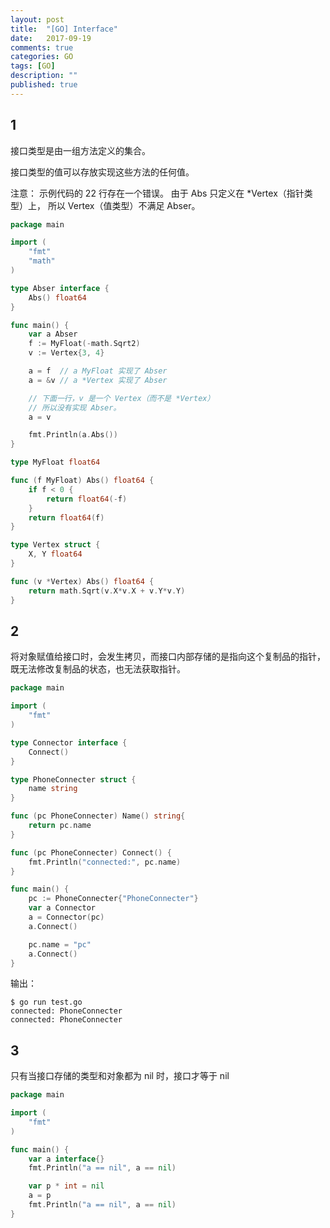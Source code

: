 ```yaml
---
layout: post
title:  "[GO] Interface"
date:   2017-09-19
comments: true
categories: GO
tags: [GO]
description: ""
published: true
---
```


## 1

接口类型是由一组方法定义的集合。

接口类型的值可以存放实现这些方法的任何值。

注意： 示例代码的 22 行存在一个错误。 由于 Abs 只定义在 *Vertex（指针类型）上， 所以 Vertex（值类型）不满足 Abser。

```go
package main

import (
    "fmt"
    "math"
)

type Abser interface {
    Abs() float64
}

func main() {
    var a Abser
    f := MyFloat(-math.Sqrt2)
    v := Vertex{3, 4}

    a = f  // a MyFloat 实现了 Abser
    a = &v // a *Vertex 实现了 Abser

    // 下面一行，v 是一个 Vertex（而不是 *Vertex）
    // 所以没有实现 Abser。
    a = v

    fmt.Println(a.Abs())
}

type MyFloat float64

func (f MyFloat) Abs() float64 {
    if f < 0 {
        return float64(-f)
    }
    return float64(f)
}

type Vertex struct {
    X, Y float64
}

func (v *Vertex) Abs() float64 {
    return math.Sqrt(v.X*v.X + v.Y*v.Y)
}
```

## 2

将对象赋值给接口时，会发生拷贝，而接口内部存储的是指向这个复制品的指针，既无法修改复制品的状态，也无法获取指针。

```go
package main

import (
    "fmt"
)

type Connector interface {
    Connect()
}

type PhoneConnecter struct {
    name string
}

func (pc PhoneConnecter) Name() string{
    return pc.name
}

func (pc PhoneConnecter) Connect() {
    fmt.Println("connected:", pc.name)
}

func main() {
    pc := PhoneConnecter{"PhoneConnecter"}
    var a Connector
    a = Connector(pc)
    a.Connect()

    pc.name = "pc"
    a.Connect()
}
```

输出：

```
$ go run test.go
connected: PhoneConnecter
connected: PhoneConnecter
```

## 3

只有当接口存储的类型和对象都为 nil 时，接口才等于 nil

```go
package main

import (
    "fmt"
)

func main() {
    var a interface{}
    fmt.Println("a == nil", a == nil)

    var p * int = nil
    a = p
    fmt.Println("a == nil", a == nil)
}
```

